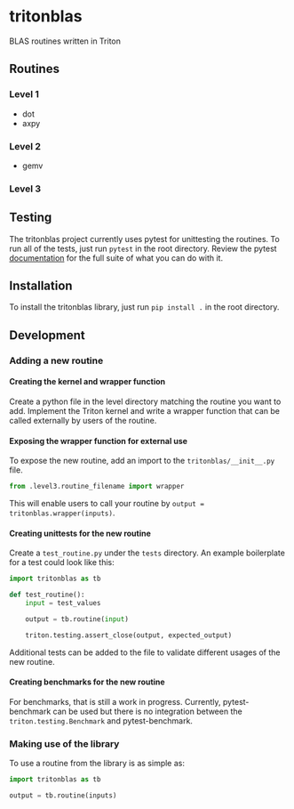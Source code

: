 # tritonblas
BLAS routines written in Triton

## Routines

### Level 1

* dot
* axpy

### Level 2

* gemv

### Level 3

## Testing

The tritonblas project currently uses pytest for unittesting the routines.
To run all of the tests, just run `pytest` in the root directory. Review
the pytest [documentation](https://docs.pytest.org/en/stable/) for the full
suite of what you can do with it.

## Installation

To install the tritonblas library, just run `pip install .` in the root directory.

## Development

### Adding a new routine

#### Creating the kernel and wrapper function

Create a python file in the level directory matching the routine you want to add.
Implement the Triton kernel and write a wrapper function that can be called
externally by users of the routine.

#### Exposing the wrapper function for external use

To expose the new routine, add an import to the `tritonblas/__init__.py` file.

```python
from .level3.routine_filename import wrapper
```

This will enable users to call your routine by
`output = tritonblas.wrapper(inputs)`.

#### Creating unittests for the new routine

Create a `test_routine.py` under the `tests` directory. An example boilerplate
for a test could look like this:

```python
import tritonblas as tb

def test_routine():
    input = test_values

    output = tb.routine(input)

    triton.testing.assert_close(output, expected_output)
```

Additional tests can be added to the file to validate different usages of the
new routine.

#### Creating benchmarks for the new routine

For benchmarks, that is still a work in progress. Currently, pytest-benchmark
can be used but there is no integration between the `triton.testing.Benchmark`
and pytest-benchmark.

### Making use of the library

To use a routine from the library is as simple as:

```python
import tritonblas as tb

output = tb.routine(inputs)
```
